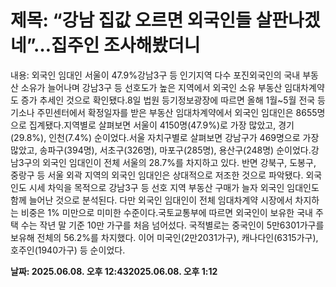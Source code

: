 # **제목: “강남 집값 오르면 외국인들 살판나겠네”…집주인 조사해봤더니**

  내용: 외국인 임대인 서울이 47.9%강남3구 등 인기지역 다수 포진외국인의 국내 부동산 소유가 늘어나며 강남3구 등 선호도가 높은 지역에서 외국인 소유 부동산 임대차계약도 증가 추세인 것으로 확인됐다.8일 법원 등기정보광장에 따르면 올해 1월~5월 전국 등기소나 주민센터에서 확정일자를 받은 부동산 임대차계약에서 외국인 임대인은 8655명으로 집계됐다.지역별로 살펴보면 서울이 4150명(47.9%)로 가장 많았고, 경기(29.8%), 인천(7.4%) 순이었다.서울 자치구별로 살펴보면 강남구가 469명으로 가장 많았고, 송파구(394명), 서초구(326명), 마포구(285명), 용산구(248명) 순이었다.강남3구의 외국인 임대인이 전체 서울의 28.7%를 차지하고 있다. 반면 강북구, 도봉구, 중랑구 등 서울 외곽 지역의 외국인 임대인은 상대적으로 저조한 것으로 파악됐다. 외국인도 시세 차익을 목적으로 강남3구 등 선호 지역 부동산 구매가 늘자 외국인 임대인도 함께 늘어난 것으로 분석된다. 다만 외국인 임대인이 전체 임대차계약 시장에서 차지하는 비중은 1% 미만으로 미미한 수준이다.국토교통부에 따르면 외국인이 보유한 국내 주택 수는 작년 말 기준 10만 가구를 처음 넘어섰다. 국적별로는 중국인이 5만6301가구를 보유해 전체의 56.2%를 차지했다. 이어 미국인(2만2031가구), 캐나다인(6315가구), 호주인(1940가구) 등 순이었다.

  **날짜: 2025.06.08. 오후 12:432025.06.08. 오후 1:12**